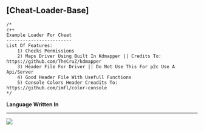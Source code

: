 ## **[Cheat-Loader-Base]**



    /*
    c++
    Example Loader For Cheat
    ------------------------
    List Of Features:
    	1) Checks Permissions
    	2) Maps Driver Using Built In Kdmapper || Credits To: https://github.com/TheCruZ/kdmapper
    	3) Header File For Driver || Do Not Use This For p2c Use A Api/Server
    	4) Good Header File With Usefull Functions
    	5) Console Colors Header Creadits To: https://github.com/imfl/color-console
    */
**Language Written In** 
<hr>
<img  src="https://img.icons8.com/color/48/000000/c-plus-plus-logo.png"/>
